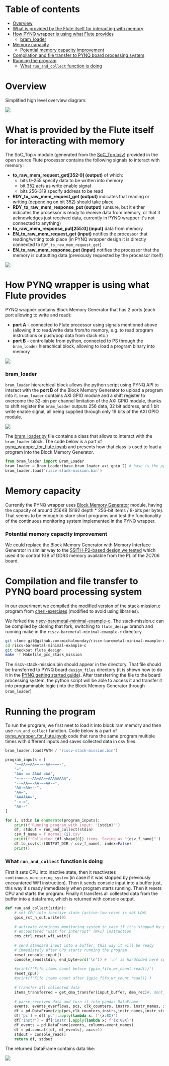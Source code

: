 # Table of contents
- [Overview](#overview)
- [What is provided by the Flute itself for interacting with memory](#what-is-provided-by-the-flute-itself-for-interacting-with-memory)
- [How PYNQ wrapper is using what Flute provides](#how-pynq-wrapper-is-using-what-flute-provides)
    - [bram\_loader](#bram_loader)
- [Memory capacity](#memory-capacity)
    - [Potential memory capacity improvement](#potential-memory-capacity-improvement)
- [Compilation and file transfer to PYNQ board processing system](#compilation-and-file-transfer-to-pynq-board-processing-system)
- [Running the program](#running-the-program)
    - [What `run_and_collect` function is doing](#what-run_and_collect-function-is-doing)

# Overview
Simplified high level overview diagram: 

<img src="../images/bram_high_level.png" />

# What is provided by the Flute itself for interacting with memory
The SoC_Top.v module (generated from the [SoC_Top.bsv](https://github.com/bluespec/Flute/blob/master/src_Testbench/SoC/SoC_Top.bsv)) provided in the open source Flute processor contains the following signals to interact with memory:
* **to_raw_mem_request_get[352:0] (output)** of which:
  * bits 0-255 specify data to be written into memory
  * bit 352 acts as write enable signal
  * bits 256-319 specify address to be read
* **RDY_to_raw_mem_request_get (output)** indicates that reading or writing (depending on bit 352) should take place
* **RDY_to_raw_mem_response_put (output)** (unsure, but it either indicates the processor is ready to receive data from memory, or that it acknowledges just received data, currently in PYNQ wrapper it's not connected to anything)
* **to_raw_mem_response_put[255:0] (input)** data from memory
* **EN_to_raw_mem_request_get (input)** notifies the processor that reading/writing took place (in PYNQ wrapper design it is directly connected to `RDY_to_raw_mem_request_get`)
* **EN_to_raw_mem_response_put (input)** notifies the processor that the memory is outputting data (previously requested by the processor itself)

<img src="../images/memory_interface_flute.png" />


# How PYNQ wrapper is using what Flute provides
PYNQ wrapper contains Block Memory Generator that has 2 ports (each port allowing to write and read):
* **port A** - connected to Flute processor using signals mentioned above (allowing it to read/write data from/to memory, e.g. to read program instructions or push/pop data from stack etc.)
* **port B** - controllable from python, connected to PS through the `bram_loader` hierachical block, allowing to load a program binary into memory

<img src="../images/bram_logic.png" />

### bram_loader
`bram_loader` hierarchical block allows the python script using PYNQ API to interact with the **port B** of the Block Memory Generator to upload a program into it. `bram_loader` contains AXI GPIO module and a shift register to overcome the 32-pin per channel limitation of the AXI GPIO module, thanks to shift register the `bram_loader` outputs 256 data, 32 bit address, and 1 bit write enable signal, all being supplied through only 19 bits of the AXI GPIO module.

<img src="../images/bram_loader.png" />

The [bram_loader.py](../jupyter_notebooks/bram_loader.py) file contains a class that allows to interact with the `bram_loader` block. The code below is a part of [pynq_wrapper_for_flute.ipynb](../jupyter_notebooks/pynq_wrapper_for_flute.ipynb) and presents how that class is used to load a program into the Block Memory Generator.

```python
from bram_loader import Bram_Loader
bram_loader = Bram_Loader(base.bram_loader.axi_gpio_2) # base is the pynq Overlay
bram_loader.load('riscv-stack-mission.bin')
```

# Memory capacity
Currently the PYNQ wrapper uses [Block Memory Generator](https://www.xilinx.com/products/intellectual-property/block_memory_generator.html) module, having the capacity of around 256KB (8192 depth * 256-bit items / 8-bits per byte). That seems to be enough to store short programs and test the functionality of the continuous monitoring system implemented in the PYNQ wrapper.

### Potential memory capacity improvement
We could replace the Block Memory Generator with Memory Interface Generator in similar way to the [SSITH-P2-based design we tested](https://github.com/michalmonday/CheriBSD-on-minimal-hardware#block-design) which used it to control 1GB of DDR3 memory available from the PL of the ZC706 board.

# Compilation and file transfer to PYNQ board processing system
In our experiment we compiled the [modified version of the stack-mission.c](https://github.com/michalmonday/riscv-baremetal-minimal-example-c/blob/flute_design/stack-mission.c) program from [cheri-exercises](https://github.com/CTSRD-CHERI/cheri-exercises/blob/master/src/missions/uninitialized-stack-frame-control-flow/stack-mission.c) (modified to avoid using libraries).

We forked the [riscv-baremetal-minimal-example-c](https://github.com/michalmonday/riscv-baremetal-minimal-example-c/tree/flute_design). The stack-mission.c can be compiled by cloning that fork, switching to `flute_design` branch and running make in the `riscv-baremetal-minimal-example-c` directory.
```bash
git clone git@github.com:michalmonday/riscv-baremetal-minimal-example-c.git
cd riscv-baremetal-minimal-example-c
git checkout flute_design
make -f Makefile_gcc_stack_mission
```
The riscv-stack-mission.bin should appear in the directory. That file should be transferred to PYNQ board `design_files` directory (it is shown how to do it in the [PYNQ getting started guide](https://pynq.readthedocs.io/en/latest/getting_started/pynq_sdcard_getting_started.html#accessing-files-on-the-board)). After transferring the file to the board processing system, the python script will be able to access it and transfer it into programmable logic (into the Block Memory Generator through `bram_loader`)

# Running the program
To run the program, we first neet to load it into block ram memory and then use `run_and_collect` function. Code below is a part of [pynq_wrapper_for_flute.ipynb](../jupyter_notebooks/pynq_wrapper_for_flute.ipynb) code that runs the same program multiple times with different inputs and saves collected data in csv files.
```python
bram_loader.load(PATH / 'riscv-stack-mission.bin')

program_inputs = [
    "==AA==AA==-=-AA====-",
    "=",
    "AA=-==-AAAA-=AA",
    "=-=----AA=AA==AAAAAAAA",
    "--=AA==-AA-==AA-=",
    "AA-=AA=--",
    "AA=",
    "AAAAAA=",
    "-=-=",
    "AA--"
]

for i, stdin in enumerate(program_inputs):
    print(f'Running program with input: "{stdin}"')
    df, stdout = run_and_collect(stdin)
    csv_f_name = f'normal_{i}.csv'
    print(f'Collected {df.shape[0]} items. Saving as "{csv_f_name}"')
    df.to_csv(str(OUTPUT_DIR / csv_f_name), index=False)
    print()
```

### What `run_and_collect` function is doing
First it sets CPU into inactive state, then it reactivates `continuous_monitoring_system` (in case if it was stopped by previously encountered WFI instruction). Then it sends console input into a buffer just, this way it's ready immediately when program starts running. Then it resets CPU and starts the program. Finally it transfers all collected data from the buffer into a dataframe, which is returned with console output.

```python
def run_and_collect(stdin):
    # set CPU into inactive state (active-low reset is set LOW)
    gpio_rst_n_out.write(0)
    
    # activate continous_monitoring_system in case if it's stopped by previously 
    # encountered "wait for interrupt" (WFI) instruction
    cms_ctrl.reset_wfi_wait()
    
    # send standard input into a buffer, this way it will be ready
    # immediately after CPU starts running the program
    reset_console_input()
    console_send(stdin, end_byte=ord('\n')) # '\n' is hardcoded here specifically for "stack-mission.c" program
    
    #print(f'Fifo items count before {gpio_fifo_wr_count.read()}')
    reset_cpu()
    #print(f'Fifo items count after {gpio_fifo_wr_count.read()}')
    
    # transfer all collected data
    items_transferred = get_dma_transfer(input_buffer, dma_rec)#, dont_wait=True)
    
    # parse received data and turn it into pandas DataFrame
    events, events_overflows, pcs, clk_counters, instrs, instr_names, instr_strings = parse_last_dma_transfer(input_buffer, items_transferred)
    df = pd.DataFrame(zip(pcs,clk_counters,instrs,instr_names,instr_strings), columns=['pc','clk_counter','instr', 'instr_names', 'instr_strings'])    
    df['pc'] = df['pc'].apply(lambda x: f'{x:8X}')
    df['instr'] = df['instr'].apply(lambda x: f'{x:08X}')
    df_events = pd.DataFrame(events, columns=event_names)
    df = pd.concat([df, df_events], axis=1)
    stdout = console_read()
    return df, stdout
```

The returned DataFrame contains data like:

<img src="../images/df.png" />
